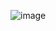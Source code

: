 ![image](https://user-images.githubusercontent.com/91574553/167323547-bc115707-4a51-4c88-87a9-9d58913af9ba.png)
